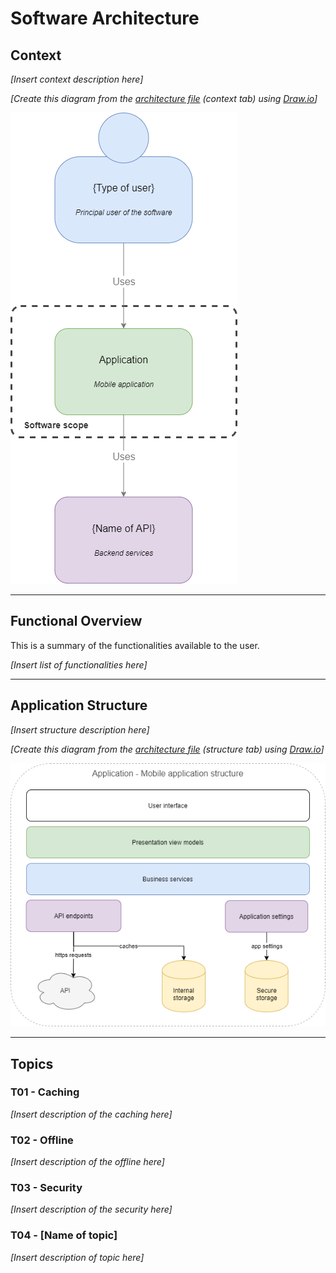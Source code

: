 # Software Architecture

## Context

_[Insert context description here]_

_[Create this diagram from the [architecture file](diagrams/architecture.drawio) (context tab) using [Draw.io](https://www.draw.io/)]_

![Context diagram](diagrams/architecture-context.png)

---

## Functional Overview

This is a summary of the functionalities available to the user.

_[Insert list of functionalities here]_

---

## Application Structure

_[Insert structure description here]_

_[Create this diagram from the [architecture file](diagrams/architecture.drawio) (structure tab) using [Draw.io](https://www.draw.io/)]_

![Structure diagram](diagrams/architecture-structure.png)

---

## Topics

### T01 - Caching

_[Insert description of the caching here]_

### T02 - Offline

_[Insert description of the offline here]_

### T03 - Security

_[Insert description of the security here]_

### T04 - [Name of topic]

_[Insert description of topic here]_
